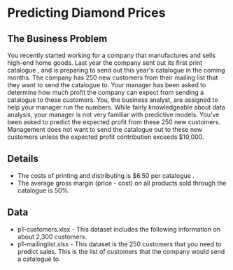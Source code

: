 # Predicting Diamond Prices

## The Business Problem
You recently started working for a company that manufactures and sells high-end home goods. Last year the company sent out its first print catalogue , and is preparing to send out this year's catalogue  in the coming months. The company has 250 new customers from their mailing list that they want to send the catalogue  to.
Your manager has been asked to determine how much profit the company can expect from sending a catalogue  to these customers. You, the business analyst, are assigned to help your manager run the numbers. While fairly knowledgeable about data analysis, your manager is not very familiar with predictive models.
You’ve been asked to predict the expected profit from these 250 new customers. Management does not want to send the catalogue  out to these new customers unless the expected profit contribution exceeds $10,000.

## Details
- The costs of printing and distributing is $6.50 per catalogue .
- The average gross margin (price - cost) on all products sold through the catalogue  is 50%.


## Data
- p1-customers.xlsx - This dataset includes the following information on about 2,300 customers.
- p1-mailinglist.xlsx - This dataset is the 250 customers that you need to predict sales. This is the list of customers that the company would send a catalogue to.